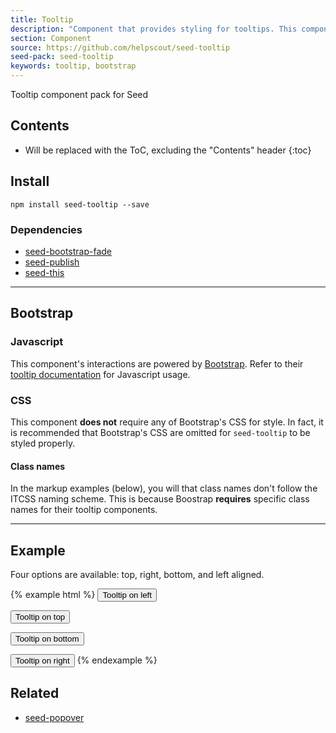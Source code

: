```yaml
---
title: Tooltip
description: "Component that provides styling for tooltips. This component uses Bootstrap's Javascript to handle the interactions."
section: Component
source: https://github.com/helpscout/seed-tooltip
seed-pack: seed-tooltip
keywords: tooltip, bootstrap
---
```


Tooltip component pack for Seed

## Contents

* Will be replaced with the ToC, excluding the "Contents" header
{:toc}

## Install

```
npm install seed-tooltip --save
```


### Dependencies

* [seed-bootstrap-fade](https://github.com/helpscout/seed-bootstrap-fade)
* [seed-publish](/seed/packs/seed-publish)
* [seed-this](/seed/packs/seed-this)



---



## Bootstrap

### Javascript

This component's interactions are powered by [Bootstrap](http://getbootstrap.com/javascript/). Refer to their [tooltip documentation](http://getbootstrap.com/javascript/#tooltips-usage) for Javascript usage.


### CSS

This component **does not** require any of Bootstrap's CSS for style. In fact, it is recommended that Bootstrap's CSS are omitted for `seed-tooltip` to be styled properly.


#### Class names

In the markup examples (below), you will that class names don't follow the ITCSS naming scheme. This is because Boostrap **requires** specific class names for their tooltip components.



---



## Example

Four options are available: top, right, bottom, and left aligned.

{% example html %}
<button type="button" class="c-button" data-toggle="tooltip" data-placement="left" title="Tooltip on left">Tooltip on left</button>

<button type="button" class="c-button" data-toggle="tooltip" data-placement="top" title="Tooltip on top">Tooltip on top</button>

<button type="button" class="c-button" data-toggle="tooltip" data-placement="bottom" title="Tooltip on bottom">Tooltip on bottom</button>

<button type="button" class="c-button" data-toggle="tooltip" data-placement="right" title="Tooltip on right">Tooltip on right</button>
{% endexample %}



## Related

* [seed-popover](/seed/packs/seed-popover)
